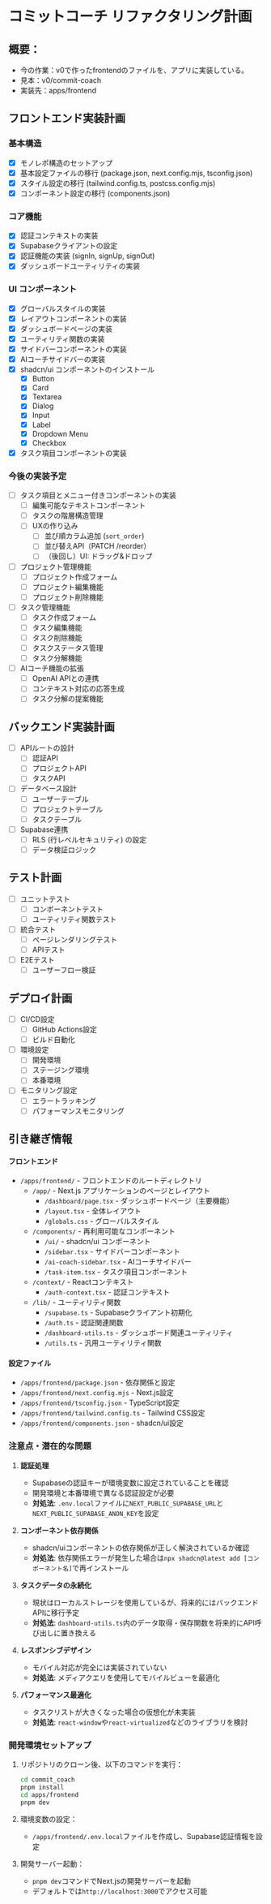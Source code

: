 # コミットコーチ リファクタリング計画

## 概要：
  - 今の作業：v0で作ったfrontendのファイルを、アプリに実装している。
  - 見本：v0/commit-coach
  - 実装先：apps/frontend

## フロントエンド実装計画

### 基本構造
- [x] モノレポ構造のセットアップ
- [x] 基本設定ファイルの移行 (package.json, next.config.mjs, tsconfig.json)
- [x] スタイル設定の移行 (tailwind.config.ts, postcss.config.mjs)
- [x] コンポーネント設定の移行 (components.json)

### コア機能
- [x] 認証コンテキストの実装
- [x] Supabaseクライアントの設定
- [x] 認証機能の実装 (signIn, signUp, signOut)
- [x] ダッシュボードユーティリティの実装

### UI コンポーネント
- [x] グローバルスタイルの実装
- [x] レイアウトコンポーネントの実装
- [x] ダッシュボードページの実装
- [x] ユーティリティ関数の実装
- [x] サイドバーコンポーネントの実装
- [x] AIコーチサイドバーの実装
- [x] shadcn/ui コンポーネントのインストール
  - [x] Button
  - [x] Card
  - [x] Textarea
  - [x] Dialog
  - [x] Input
  - [x] Label
  - [x] Dropdown Menu
  - [x] Checkbox
- [x] タスク項目コンポーネントの実装

### 今後の実装予定
- [ ] タスク項目とメニュー付きコンポーネントの実装
  - [ ] 編集可能なテキストコンポーネント
  - [ ] タスクの階層構造管理
  - [ ] UXの作り込み
    - [ ] 並び順カラム追加 (`sort_order`)
    - [ ] 並び替えAPI（PATCH /reorder）
    - [ ] （後回し）UI: ドラッグ&ドロップ

- [ ] プロジェクト管理機能
  - [ ] プロジェクト作成フォーム
  - [ ] プロジェクト編集機能
  - [ ] プロジェクト削除機能
- [ ] タスク管理機能
  - [ ] タスク作成フォーム
  - [ ] タスク編集機能
  - [ ] タスク削除機能
  - [ ] タスクステータス管理
  - [ ] タスク分解機能
- [ ] AIコーチ機能の拡張
  - [ ] OpenAI APIとの連携
  - [ ] コンテキスト対応の応答生成
  - [ ] タスク分解の提案機能

## バックエンド実装計画
- [ ] APIルートの設計
  - [ ] 認証API
  - [ ] プロジェクトAPI
  - [ ] タスクAPI
- [ ] データベース設計
  - [ ] ユーザーテーブル
  - [ ] プロジェクトテーブル
  - [ ] タスクテーブル
- [ ] Supabase連携
  - [ ] RLS (行レベルセキュリティ) の設定
  - [ ] データ検証ロジック

## テスト計画
- [ ] ユニットテスト
  - [ ] コンポーネントテスト
  - [ ] ユーティリティ関数テスト
- [ ] 統合テスト
  - [ ] ページレンダリングテスト
  - [ ] APIテスト
- [ ] E2Eテスト
  - [ ] ユーザーフロー検証

## デプロイ計画
- [ ] CI/CD設定
  - [ ] GitHub Actions設定
  - [ ] ビルド自動化
- [ ] 環境設定
  - [ ] 開発環境
  - [ ] ステージング環境
  - [ ] 本番環境
- [ ] モニタリング設定
  - [ ] エラートラッキング
  - [ ] パフォーマンスモニタリング

## 引き継ぎ情報

#### フロントエンド
- `/apps/frontend/` - フロントエンドのルートディレクトリ
  - `/app/` - Next.js アプリケーションのページとレイアウト
    - `/dashboard/page.tsx` - ダッシュボードページ（主要機能）
    - `/layout.tsx` - 全体レイアウト
    - `/globals.css` - グローバルスタイル
  - `/components/` - 再利用可能なコンポーネント
    - `/ui/` - shadcn/ui コンポーネント
    - `/sidebar.tsx` - サイドバーコンポーネント
    - `/ai-coach-sidebar.tsx` - AIコーチサイドバー
    - `/task-item.tsx` - タスク項目コンポーネント
  - `/context/` - Reactコンテキスト
    - `/auth-context.tsx` - 認証コンテキスト
  - `/lib/` - ユーティリティ関数
    - `/supabase.ts` - Supabaseクライアント初期化
    - `/auth.ts` - 認証関連関数
    - `/dashboard-utils.ts` - ダッシュボード関連ユーティリティ
    - `/utils.ts` - 汎用ユーティリティ関数

#### 設定ファイル
- `/apps/frontend/package.json` - 依存関係と設定
- `/apps/frontend/next.config.mjs` - Next.js設定
- `/apps/frontend/tsconfig.json` - TypeScript設定
- `/apps/frontend/tailwind.config.ts` - Tailwind CSS設定
- `/apps/frontend/components.json` - shadcn/ui設定

### 注意点・潜在的な問題

1. **認証処理**
   - Supabaseの認証キーが環境変数に設定されていることを確認
   - 開発環境と本番環境で異なる認証設定が必要
   - **対処法**: `.env.local`ファイルに`NEXT_PUBLIC_SUPABASE_URL`と`NEXT_PUBLIC_SUPABASE_ANON_KEY`を設定

2. **コンポーネント依存関係**
   - shadcn/uiコンポーネントの依存関係が正しく解決されているか確認
   - **対処法**: 依存関係エラーが発生した場合は`npx shadcn@latest add [コンポーネント名]`で再インストール

3. **タスクデータの永続化**
   - 現状はローカルストレージを使用しているが、将来的にはバックエンドAPIに移行予定
   - **対処法**: `dashboard-utils.ts`内のデータ取得・保存関数を将来的にAPI呼び出しに置き換える

4. **レスポンシブデザイン**
   - モバイル対応が完全には実装されていない
   - **対処法**: メディアクエリを使用してモバイルビューを最適化

5. **パフォーマンス最適化**
   - タスクリストが大きくなった場合の仮想化が未実装
   - **対処法**: `react-window`や`react-virtualized`などのライブラリを検討

### 開発環境セットアップ

1. リポジトリのクローン後、以下のコマンドを実行：
   ```bash
   cd commit_coach
   pnpm install
   cd apps/frontend
   pnpm dev
   ```

2. 環境変数の設定：
   - `/apps/frontend/.env.local`ファイルを作成し、Supabase認証情報を設定

3. 開発サーバー起動：
   - `pnpm dev`コマンドでNext.jsの開発サーバーを起動
   - デフォルトでは`http://localhost:3000`でアクセス可能

